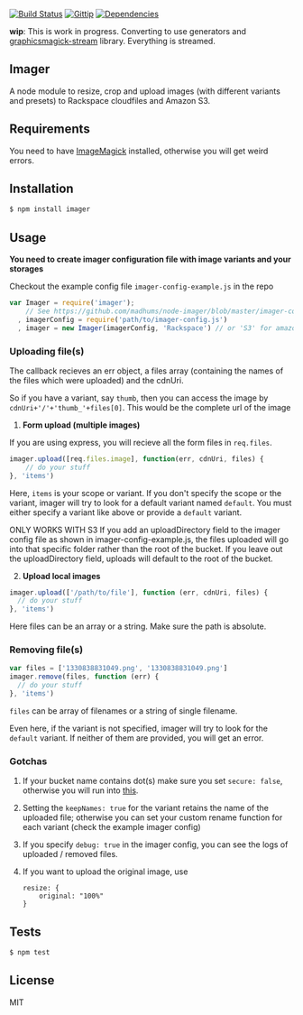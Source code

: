 [![Build Status](https://img.shields.io/travis/imagerjs/imager/master.svg?style=flat)](https://travis-ci.org/imagerjs/imager)
[![Gittip](https://img.shields.io/gratipay/madhums.svg?style=flat)](https://www.gratipay.com/madhums/)
[![Dependencies](https://img.shields.io/david/imagerjs/imager.svg?style=flat)](https://david-dm.org/imagerjs/imager)

**wip**: This is work in progress. Converting to use generators and [graphicsmagick-stream](https://github.com/e-conomic/graphicsmagick-stream) library. Everything is streamed.

## Imager

A node module to resize, crop and upload images (with different variants and presets) to Rackspace cloudfiles and Amazon S3.

## Requirements

You need to have [ImageMagick](http://www.imagemagick.org/) installed, otherwise you will get weird errors.

## Installation
```sh
$ npm install imager
```

## Usage
**You need to create imager configuration file with image variants and your storages**

Checkout the example config file `imager-config-example.js` in the repo

```js
var Imager = require('imager');
    // See https://github.com/madhums/node-imager/blob/master/imager-config-example.js for example configuration
  , imagerConfig = require('path/to/imager-config.js')
  , imager = new Imager(imagerConfig, 'Rackspace') // or 'S3' for amazon
```

### Uploading file(s)

The callback recieves an err object, a files array (containing the names of the files which were
uploaded) and the cdnUri.

So if you have a variant, say `thumb`, then you can access the image by `cdnUri+'/'+'thumb_'+files[0]`. This would be the complete url of the image

1. **Form upload (multiple images)**

  If you are using express, you will recieve all the form files in `req.files`.

  ```js
  imager.upload([req.files.image], function(err, cdnUri, files) {
      // do your stuff
  }, 'items')
  ```

  Here, `items` is your scope or variant. If you don't specify the scope or the variant, imager
  will try to look for a default variant named `default`. You must either specify a variant like
  above or provide a `default` variant.

  ONLY WORKS WITH S3
  If you add an uploadDirectory field to the imager config file as shown in imager-config-example.js, the files uploaded will go into that specific folder rather than the root of the bucket.
  If you leave out the uploadDirectory field, uploads will default to the root of the bucket.

2. **Upload local images**

  ```js
  imager.upload(['/path/to/file'], function (err, cdnUri, files) {
    // do your stuff
  }, 'items')
  ```

  Here files can be an array or a string. Make sure the path is
  absolute.

### Removing file(s)

```js
var files = ['1330838831049.png', '1330838831049.png']
imager.remove(files, function (err) {
  // do your stuff
}, 'items')
```

`files` can be array of filenames or a string of single filename.

Even here, if the variant is not specified, imager will try to look for the `default` variant. If neither
of them are provided, you will get an error.

### Gotchas

1. If your bucket name contains dot(s) make sure you set `secure: false`, otherwise
you will run into [this](https://github.com/LearnBoost/knox/issues/125).
2. Setting the `keepNames: true` for the variant retains the name of the uploaded file; otherwise you can set your custom rename function for each variant (check the example imager config)
3. If you specify `debug: true` in the imager config, you can see the logs of uploaded / removed files.
4. If you want to upload the original image, use

    ```
    resize: {
        original: "100%"
    }
    ```

## Tests

```sh
$ npm test
```

## License

MIT
